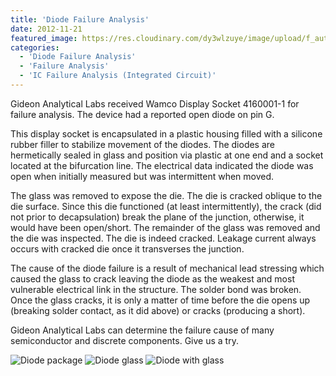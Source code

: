 ```yaml
---
title: 'Diode Failure Analysis'
date: 2012-11-21
featured_image: https://res.cloudinary.com/dy3wlzuye/image/upload/f_auto,c_scale,w_250/v1/GideonLabs/wamco-1.jpg
categories:
  - 'Diode Failure Analysis'
  - 'Failure Analysis'
  - 'IC Failure Analysis (Integrated Circuit)'
---
```


Gideon Analytical Labs received Wamco Display Socket 4160001-1 for failure analysis. The device had a reported open diode on pin G.

This display socket is encapsulated in a plastic housing filled with a silicone rubber filler to stabilize movement of the diodes. The diodes are hermetically sealed in glass and position via plastic at one end and a socket located at the bifurcation line. The electrical data indicated the diode was open when initially measured but was intermittent when moved.

The glass was removed to expose the die. The die is cracked oblique to the die surface. Since this die functioned (at least intermittently), the crack (did not prior to decapsulation) break the plane of the junction, otherwise, it would have been open/short. The remainder of the glass was removed and the die was inspected. The die is indeed cracked. Leakage current always occurs with cracked die once it transverses the junction.

The cause of the diode failure is a result of mechanical lead stressing which caused the glass to crack leaving the diode as the weakest and most vulnerable electrical link in the structure. The solder bond was broken. Once the glass cracks, it is only a matter of time before the die opens up (breaking solder contact, as it did above) or cracks (producing a short).

Gideon Analytical Labs can determine the failure cause of many semiconductor and discrete components. Give us a try.

![Diode package](https://res.cloudinary.com/dy3wlzuye/image/upload/f_auto,c_scale,w_300/GideonLabs/wamco-1.jpg 'Wamco Display Socket')
![Diode glass](https://res.cloudinary.com/dy3wlzuye/image/upload/f_auto,c_scale,w_300/GideonLabs/wamco-2.jpg 'Glass Cracked on Pin 6')
![Diode with glass](https://res.cloudinary.com/dy3wlzuye/image/upload/f_auto,c_scale,w_300/GideonLabs/wamco-3.jpg 'Diode chip')
